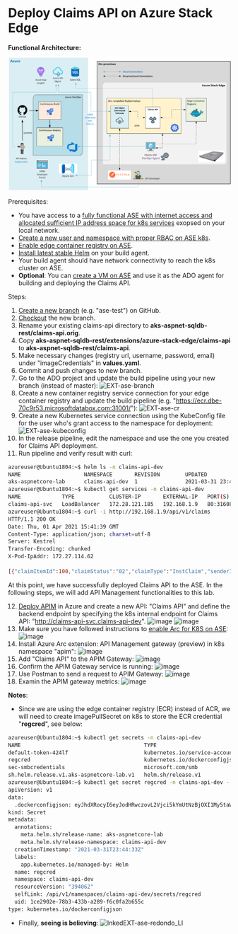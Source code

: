 # Deploy Claims API on Azure Stack Edge

**Functional Architecture:**

![alt tag](../../images/EXT-ase-apim-arch.png)

Prerequisites:
* You have access to a [fully functional ASE with internet access and allocated sufficient IP address space for k8s services](https://docs.microsoft.com/en-us/azure/databox-online/azure-stack-edge-gpu-deploy-configure-network-compute-web-proxy#enable-compute-network) exopsed on your local network.
* [Create a new user and namespace with proper RBAC on ASE k8s](https://docs.microsoft.com/en-us/azure/databox-online/azure-stack-edge-gpu-create-kubernetes-cluster).
* [Enable edge container registry on ASE](https://docs.microsoft.com/en-us/azure/databox-online/azure-stack-edge-gpu-edge-container-registry).
* [Install latest stable Helm](https://helm.sh/docs/intro/install/) on your build agent.
* Your build agent should have network connectivity to reach the k8s cluster on ASE.
* **Optional**: You can [create a VM on ASE](https://docs.microsoft.com/en-us/azure/databox-online/azure-stack-edge-gpu-deploy-virtual-machine-portal) and use it as the ADO agent for building and deploying the Claims API.

Steps:
1. [Create a new branch](https://docs.github.com/en/github/collaborating-with-issues-and-pull-requests/creating-and-deleting-branches-within-your-repository) (e.g. "ase-test") on GitHub.
2. [Checkout](https://git-scm.com/book/en/v2/Git-Branching-Basic-Branching-and-Merging) the new branch.
3. Rename your existing claims-api directory to **aks-aspnet-sqldb-rest/claims-api.orig**.
4. Copy **aks-aspnet-sqldb-rest/extensions/azure-stack-edge/claims-api** to **aks-aspnet-sqldb-rest/claims-api**.
5. Make necessary changes (registry url, username, password, email) under "imageCredentials" in **values.yaml**.
6. Commit and push changes to new branch.
7. Go to the ADO project and update the build pipeline using your new branch (instead of master):
![EXT-ase-branch](https://user-images.githubusercontent.com/15071173/113321960-f9621000-92c8-11eb-81d2-a6aaa87e2a0f.png)
8. Create a new container registry service connection for your edge container registry and update the build pipeline (e.g. "https://ecr.dbe-70c9r53.microsoftdatabox.com:31001/"):
![EXT-ase-cr](https://user-images.githubusercontent.com/15071173/113322028-0b43b300-92c9-11eb-8b61-65a5a4e7d64d.png)
9. Create a new Kubernetes service connection using the KubeConfig file for the user who's grant access to the namespace for deployment:
![EXT-ase-kubeconfig](https://user-images.githubusercontent.com/15071173/113322064-13035780-92c9-11eb-825d-22817c39f826.png)
10. In the release pipeline, edit the namespace and use the one you created for Claims API deployment.
11. Run pipeline and verify result with curl:
```bash
azureuser@Ubuntu1804:~$ helm ls -n claims-api-dev
NAME                    NAMESPACE       REVISION        UPDATED                                 STATUS          CHART                   APP VERSION
aks-aspnetcore-lab      claims-api-dev  1               2021-03-31 23:44:33.354484376 +0000 UTC deployed        claims-api-0.1.0        1.0
azureuser@Ubuntu1804:~$ kubectl get services -n claims-api-dev
NAME             TYPE           CLUSTER-IP       EXTERNAL-IP   PORT(S)        AGE
claims-api-svc   LoadBalancer   172.28.121.185   192.168.1.9   80:31608/TCP   154m
azureuser@Ubuntu1804:~$ curl -i http://192.168.1.9/api/v1/claims
HTTP/1.1 200 OK
Date: Thu, 01 Apr 2021 15:41:39 GMT
Content-Type: application/json; charset=utf-8
Server: Kestrel
Transfer-Encoding: chunked
X-Pod-IpAddr: 172.27.114.62

[{"claimItemId":100,"claimStatus":"02","claimType":"InstClaim","senderID":"CLPCSVNTEST2","receiverID":"APPCSVNTEST1","originatorID":"ORGNCSVTEST1","destinationID":"DESMEDSTEST1","claimInputMethod":"E","subscriberInfo":[{"subscriberInfoId":100,"subscriberRelationship":"18","subscriberPolicyNumber":"12345","insuredGroupName":"MD000004","subscriberLastName":"Doe","subscriberFirstName":"John","subscriberMiddleName":"","subscriberIdentifierSSN":"489-88-7001","subscriberAddressLine1":"5589 Hawthorne Way","subscriberAddressLine2":"","subscriberCity":"Sacramento","subscriberState":"CA","subscriberPostalCode":"95835","subscriberCountry":"US","subDateOfBirth":"12-19-1984","subscriberGender":"Male","payerName":"","patientLastName":"","patientFirstName":"","patientSSN":"489-88-7001","patientMemberID":"12345","patientDOB":"12-19-1984","patientGender":"Male","catgOfService":"Consultation","claimItemId":100}],"claimNumber":"1234121235","totalClaimCharge":1234.50,"patientStatus":"01","patientAmountDue":0.00,"serviceDate":"0001-01-01T00:00:00","policyNumber":"898435","claimPaidDate":"2021-02-03T00:06:38.4030071","serviceLineDetails":[{"serviceLineDetailsId":100,"statementDate":"2018-10-31T08:30:00","lineCounter":1,"serviceCodeDescription":"INPT","lineChargeAmount":15000.00,"drugCode":"UN","drugUnitQuantity":23,"pharmacyPrescriptionNumber":"123897","serviceType":"Consultation","providerCode":"72","providerLastName":"Longhorn","providerFirstName":"Dr. James","providerIdentification":"20120904-20120907","inNetworkIndicator":true,"claimItemId":100}],"planPayment":[{"planPaymentId":100,"primaryPayerID":"MEDICAID","cobServicePaidAmount":15000.00,"serviceCode":"ABC","paymentDate":"2021-02-03T00:00:00","claimAdjGroupCode":"HIPAA","claimAdjReasonCode":"CO","claimAdjAmount":500.00,"claimAdjQuantity":"3","claimItemId":100}]}]
```
At this point, we have successfully deployed Claims API to the ASE. In the following steps, we will add API Management functionalities to this lab.

12. [Deploy APIM](https://docs.microsoft.com/en-us/azure/api-management/get-started-create-service-instance) in Azure and create a new API: "Claims API" and define the backend endpoint by specifying the k8s internal endpoint for Claims API: "http://claims-api-svc.claims-api-dev".
![image](https://user-images.githubusercontent.com/15071173/123028500-49b2b080-d394-11eb-9013-56735ddd6354.png)
![image](https://user-images.githubusercontent.com/15071173/123028245-f93b5300-d393-11eb-8f71-d3b6d736c3ec.png)
13. Make sure you have followed instructions to [enable Arc for K8S on ASE](https://docs.microsoft.com/en-us/azure/databox-online/azure-stack-edge-gpu-deploy-arc-kubernetes-cluster): ![image](https://user-images.githubusercontent.com/15071173/123027251-5f26db00-d392-11eb-9978-fdd7c1b2c0eb.png)
14. Install Azure Arc extension: API Management gateway (preview) in k8s namespace "apim":
![image](https://user-images.githubusercontent.com/15071173/123027012-fa6b8080-d391-11eb-8523-fdcf2bbd78b2.png)
15. Add "Claims API" to the APIM Gateway:
![image](https://user-images.githubusercontent.com/15071173/123029055-5c79b500-d395-11eb-8d55-6f93bab2f243.png)
16. Confirm the APIM Gateway service is running:
![image](https://user-images.githubusercontent.com/15071173/123027359-8f6e7980-d392-11eb-87f1-23b5aa5afa09.png)
17. Use Postman to send a request to APIM Gateway:
![image](https://user-images.githubusercontent.com/15071173/123029586-34d71c80-d396-11eb-9d8a-a08fa736ebab.png)
18. Examin the APIM gateway metrics:
![image](https://user-images.githubusercontent.com/15071173/123029833-96978680-d396-11eb-84ff-cd41bdb20b39.png)

**Notes**:
* Since we are using the edge container registry (ECR) instead of ACR, we will need to create imagePullSecret on k8s to store the ECR credential "**regcred**", see below:
```bash
azureuser@Ubuntu1804:~$ kubectl get secrets -n claims-api-dev
NAME                                       TYPE                                  DATA   AGE
default-token-424lf                        kubernetes.io/service-account-token   3      4d20h
regcred                                    kubernetes.io/dockerconfigjson        1      15h
sec-smbcredentials                         microsoft.com/smb                     2      46h
sh.helm.release.v1.aks-aspnetcore-lab.v1   helm.sh/release.v1                    1      15h
azureuser@Ubuntu1804:~$ kubectl get secret regcred -n claims-api-dev --output=yaml
apiVersion: v1
data:
  .dockerconfigjson: eyJhdXRocyI6eyJodHRwczovL2Vjci5kYmUtNzBjOXI1My5taWNyb3NvZnRkYXRhYm94LmNvbTozMTAwMSI6eyJ1c2VybmFtZSI6ImFzZS1lY3ItdXNlciIsInBhc3N3b3JkIjoiTG5KbFF5V0owZlRXNEZsIiwiZW1haWwiOiJrOHNhZG1pbkByZWRvbmRvYXNlLm9yZyIsImF1dGgiOiJZWE5sTFdWamNpMTFjMlZ5T2t4dVNteFJlVmRLTUdaVVZ6UkdiQT09In19fQ==
kind: Secret
metadata:
  annotations:
    meta.helm.sh/release-name: aks-aspnetcore-lab
    meta.helm.sh/release-namespace: claims-api-dev
  creationTimestamp: "2021-03-31T23:44:33Z"
  labels:
    app.kubernetes.io/managed-by: Helm
  name: regcred
  namespace: claims-api-dev
  resourceVersion: "394062"
  selfLink: /api/v1/namespaces/claims-api-dev/secrets/regcred
  uid: 1ce2902e-78b3-433b-a289-f6c0fa2b655c
type: kubernetes.io/dockerconfigjson
```
* Finally, **seeing is believing**:
![InkedEXT-ase-redondo_LI](https://user-images.githubusercontent.com/15071173/113322952-34b10e80-92ca-11eb-890c-c065b3d37433.jpg)
